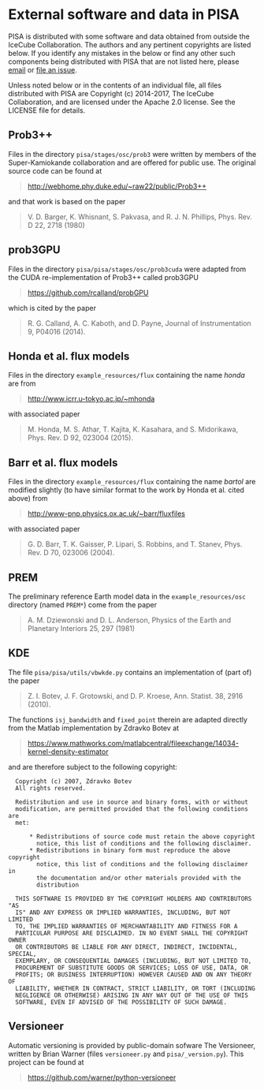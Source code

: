 # External software and data in PISA

PISA is distributed with some software and data obtained from outside the IceCube Collaboration.
The authors and any pertinent copyrights are listed below.
If you identify any mistakes in the below or find any other such components being distributed with PISA that are not listed here, please [email](jll1062+pisa@phys.psu.edu) or [file an issue](http://github.com/icecubeopensource/pisa).

Unless noted below or in the contents of an individual file, all files distributed with PISA are Copyright (c) 2014-2017, The IceCube Collaboration, and are licensed under the Apache 2.0 license.
See the LICENSE file for details.

## Prob3++

Files in the directory `pisa/stages/osc/prob3` were written by members of the Super-Kamiokande collaboration and are offered for public use. The original source code can be found at
> http://webhome.phy.duke.edu/~raw22/public/Prob3++

and that work is based on the paper
> V. D. Barger, K. Whisnant, S. Pakvasa, and R. J. N. Phillips, Phys. Rev. D 22, 2718 (1980)

## prob3GPU

Files in the directory `pisa/pisa/stages/osc/prob3cuda` were adapted from the CUDA re-implementation of Prob3++ called prob3GPU
> https://github.com/rcalland/probGPU

which is cited by the paper
> R. G. Calland, A. C. Kaboth, and D. Payne, Journal of Instrumentation 9, P04016 (2014).

## Honda et al. flux models

Files in the directory `example_resources/flux` containing the name *honda* are from
> http://www.icrr.u-tokyo.ac.jp/~mhonda

with associated paper
>  M. Honda, M. S. Athar, T. Kajita, K. Kasahara, and S. Midorikawa, Phys. Rev. D 92, 023004 (2015).

## Barr et al. flux models

Files in the directory `example_resources/flux` containing the name *bartol* are modified slightly (to have similar format to the work by Honda et al. cited above) from
>  http://www-pnp.physics.ox.ac.uk/~barr/fluxfiles

with associated paper
> G. D. Barr, T. K. Gaisser, P. Lipari, S. Robbins, and T. Stanev, Phys. Rev. D 70, 023006 (2004).

## PREM

The preliminary reference Earth model data in the `example_resources/osc` directory (named `PREM*`) come from the paper
> A. M. Dziewonski and D. L. Anderson, Physics of the Earth and Planetary Interiors 25, 297 (1981)

## KDE

The file `pisa/pisa/utils/vbwkde.py` contains an implementation of (part of) the paper 
> Z. I. Botev, J. F. Grotowski, and D. P. Kroese, Ann. Statist. 38, 2916 (2010).

The functions `isj_bandwidth` and `fixed_point` therein are adapted directly from the Matlab implementation by Zdravko Botev at
> https://www.mathworks.com/matlabcentral/fileexchange/14034-kernel-density-estimator

and are therefore subject to the following copyright:
```
  Copyright (c) 2007, Zdravko Botev
  All rights reserved.

  Redistribution and use in source and binary forms, with or without
  modification, are permitted provided that the following conditions are
  met:

      * Redistributions of source code must retain the above copyright
        notice, this list of conditions and the following disclaimer.
      * Redistributions in binary form must reproduce the above copyright
        notice, this list of conditions and the following disclaimer in
        the documentation and/or other materials provided with the
        distribution

  THIS SOFTWARE IS PROVIDED BY THE COPYRIGHT HOLDERS AND CONTRIBUTORS "AS
  IS" AND ANY EXPRESS OR IMPLIED WARRANTIES, INCLUDING, BUT NOT LIMITED
  TO, THE IMPLIED WARRANTIES OF MERCHANTABILITY AND FITNESS FOR A
  PARTICULAR PURPOSE ARE DISCLAIMED. IN NO EVENT SHALL THE COPYRIGHT OWNER
  OR CONTRIBUTORS BE LIABLE FOR ANY DIRECT, INDIRECT, INCIDENTAL, SPECIAL,
  EXEMPLARY, OR CONSEQUENTIAL DAMAGES (INCLUDING, BUT NOT LIMITED TO,
  PROCUREMENT OF SUBSTITUTE GOODS OR SERVICES; LOSS OF USE, DATA, OR
  PROFITS; OR BUSINESS INTERRUPTION) HOWEVER CAUSED AND ON ANY THEORY OF
  LIABILITY, WHETHER IN CONTRACT, STRICT LIABILITY, OR TORT (INCLUDING
  NEGLIGENCE OR OTHERWISE) ARISING IN ANY WAY OUT OF THE USE OF THIS
  SOFTWARE, EVEN IF ADVISED OF THE POSSIBILITY OF SUCH DAMAGE.
```

## Versioneer

Automatic versioning is provided by public-domain sofware The Versioneer, written by Brian Warner (files `versioneer.py` and `pisa/_version.py`).
This project can be found at
> https://github.com/warner/python-versioneer